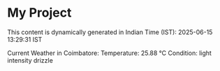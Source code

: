 # My Project

This content is dynamically generated in Indian Time (IST): 2025-06-15 13:29:31 IST


Current Weather in Coimbatore:
Temperature: 25.88 °C
Condition: light intensity drizzle
